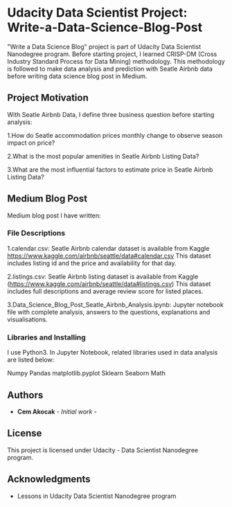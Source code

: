 # Udacity Data Scientist Project: Write-a-Data-Science-Blog-Post 

"Write a Data Science Blog" project is part of Udacity Data Scientist Nanodegree program. Before starting project, I learned CRISP-DM (Cross Industry Standard Process for Data Mining) methodology. This methodology is followed to make data analysis and prediction with Seatle Airbnb data before writing data science blog post in Medium.

## Project Motivation

With Seatle Airbnb Data, I define three business question before starting analysis:

1.How do Seatle accommodation prices monthly change to observe season impact on price?

2.What is the most popular amenities in Seatle Airbnb Listing Data?

3.What are the most influential factors to estimate price in Seatle Airbnb Listing Data?

## Medium Blog Post
Medium blog post I have written:

### File Descriptions

1.calendar.csv: Seatle Airbnb calendar dataset is available from Kaggle https://www.kaggle.com/airbnb/seattle/data#calendar.csv This dataset includes listing id and the price and availability for that day. 

2.listings.csv: Seatle Airbnb listing dataset is available from Kaggle (https://www.kaggle.com/airbnb/seattle/data#listings.csv) This dataset includes full descriptions and average review score for listed places. 

3.Data_Science_Blog_Post_Seatle_Airbnb_Analysis.ipynb: Jupyter notebook file with complete analysis, answers to the questions, explanations and visualisations.

### Libraries and Installing

I use Python3. In Jupyter Notebook, related libraries used in data analysis are listed below:

Numpy
Pandas
matplotlib.pyplot
Sklearn
Seaborn
Math

## Authors

* **Cem Akocak** - *Initial work* - 


## License

This project is licensed under Udacity - Data Scientist Nanodegree program.

## Acknowledgments

* Lessons in Udacity Data Scientist Nanodegree program 


